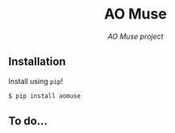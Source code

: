 <h1 align="center">AO Muse</h1>

<p align="center">
    <em>
        AO Muse project
    </em>
</p>



## Installation

Install using `pip`!

```sh
$ pip install aomuse
```

## To do...